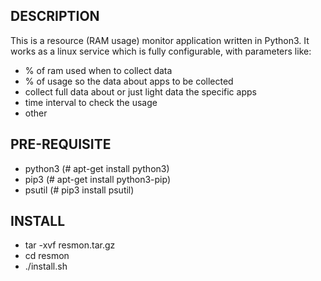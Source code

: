 DESCRIPTION
---------------------------------------
This is a resource (RAM usage) monitor application written in Python3.
It works as a linux service which is fully configurable, with parameters like:
 - % of ram used when to collect data
 - % of usage so the data about apps to be collected
 - collect full data about or just light data the specific apps
 - time interval to check the usage
 - other

PRE-REQUISITE
---------------------------------------
- python3 (# apt-get install python3)
- pip3    (# apt-get install python3-pip)
- psutil  (# pip3 install psutil)


INSTALL
---------------------------------------
- tar -xvf resmon.tar.gz
- cd resmon
- ./install.sh
